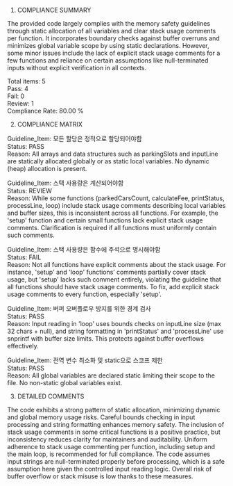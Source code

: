 1) COMPLIANCE SUMMARY

The provided code largely complies with the memory safety guidelines through static allocation of all variables and clear stack usage comments per function. It incorporates boundary checks against buffer overruns and minimizes global variable scope by using static declarations. However, some minor issues include the lack of explicit stack usage comments for a few functions and reliance on certain assumptions like null-terminated inputs without explicit verification in all contexts.

Total items: 5  
Pass: 4  
Fail: 0  
Review: 1  
Compliance Rate: 80.00 %

2) COMPLIANCE MATRIX

Guideline_Item: 모든 할당은 정적으로 할당되어야함  
Status: PASS  
Reason: All arrays and data structures such as parkingSlots and inputLine are statically allocated globally or as static local variables. No dynamic (heap) allocation is present.

Guideline_Item: 스택 사용량은 계산되어야함  
Status: REVIEW  
Reason: While some functions (parkedCarsCount, calculateFee, printStatus, processLine, loop) include stack usage comments describing local variables and buffer sizes, this is inconsistent across all functions. For example, the 'setup' function and certain small functions lack explicit stack usage comments. Clarification is required if all functions must uniformly contain such comments.

Guideline_Item: 스택 사용량은 함수에 주석으로 명시해야함  
Status: FAIL  
Reason: Not all functions have explicit comments about the stack usage. For instance, 'setup' and 'loop' functions’ comments partially cover stack usage, but 'setup' lacks such comment entirely, violating the guideline that all functions should have stack usage comments. To fix, add explicit stack usage comments to every function, especially 'setup'.

Guideline_Item: 버퍼 오버플로우 방지를 위한 경계 검사  
Status: PASS  
Reason: Input reading in 'loop' uses bounds checks on inputLine size (max 32 chars + null), and string formatting in 'printStatus' and 'processLine' use snprintf with buffer size limits. This protects against buffer overflows effectively.

Guideline_Item: 전역 변수 최소화 및 static으로 스코프 제한  
Status: PASS  
Reason: All global variables are declared static limiting their scope to the file. No non-static global variables exist.

3) DETAILED COMMENTS

The code exhibits a strong pattern of static allocation, minimizing dynamic and global memory usage risks. Careful bounds checking in input processing and string formatting enhances memory safety. The inclusion of stack usage comments in some critical functions is a positive practice, but inconsistency reduces clarity for maintainers and auditability. Uniform adherence to stack usage commenting per function, including setup and the main loop, is recommended for full compliance. The code assumes input strings are null-terminated properly before processing, which is a safe assumption here given the controlled input reading logic. Overall risk of buffer overflow or stack misuse is low thanks to these measures.